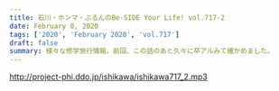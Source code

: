 ```yaml
---
title: 石川・ホンマ・ぶるんのBe-SIDE Your Life! vol.717-2
date: February 8, 2020
tags: ['2020', 'February 2020', 'vol.717']
draft: false
summary: 様々な修学旅行情報。前回、この話のあと久々に卒アルみて確かめました。
---
```


http://project-phi.ddo.jp/ishikawa/ishikawa717_2.mp3